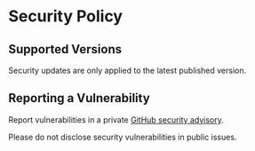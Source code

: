 # Security Policy

## Supported Versions

Security updates are only applied to the latest published version.

## Reporting a Vulnerability

Report vulnerabilities in a private [GitHub security advisory](https://github.com/William-Mba/ngxtw/security/advisories).

Please do not disclose security vulnerabilities in public issues.
